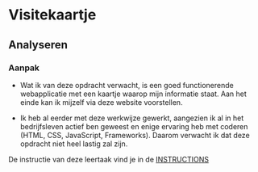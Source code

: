 # Visitekaartje

## Analyseren

### Aanpak

- Wat ik van deze opdracht verwacht, is een goed functionerende webapplicatie met een kaartje waarop mijn informatie staat. Aan het einde kan ik mijzelf via deze website voorstellen.

- Ik heb al eerder met deze werkwijze gewerkt, aangezien ik al in het bedrijfsleven actief ben geweest en enige ervaring heb met coderen (HTML, CSS, JavaScript, Frameworks). Daarom verwacht ik dat deze opdracht niet heel lastig zal zijn.

De instructie van deze leertaak vind je in de [INSTRUCTIONS](https://github.com/fdnd-task/your-tribe-profile-card/blob/main/docs/INSTRUCTIONS.md)
